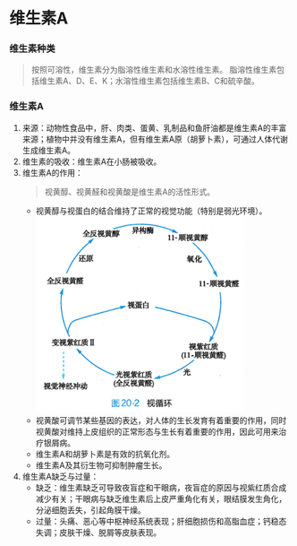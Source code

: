 # 维生素A

### 维生素种类
> 按照可溶性，维生素分为脂溶性维生素和水溶性维生素。
脂溶性维生素包括维生素A、D、E、K；水溶性维生素包括维生素B、C和硫辛酸。

### 维生素A
1. 来源：动物性食品中，肝、肉类、蛋黄、乳制品和鱼肝油都是维生素A的丰富来源；植物中并没有维生素A，但有维生素A原（胡萝卜素），可通过人体代谢生成维生素A。
2. 维生素的吸收：维生素A在小肠被吸收。
3. 维生素A的作用：
	> 视黄醇、视黄醛和视黄酸是维生素A的活性形式。
	* 视黄醇与视蛋白的结合维持了正常的视觉功能（特别是弱光环境）。
		![视循环](./视循环.PNG)
	* 视黄酸可调节某些基因的表达，对人体的生长发育有着重要的作用，同时视黄酸对维持上皮组织的正常形态与生长有着重要的作用，因此可用来治疗银屑病。
	* 维生素A和胡萝卜素是有效的抗氧化剂。
	* 维生素A及其衍生物可抑制肿瘤生长。
4. 维生素A缺乏与过量：
	* 缺乏：维生素缺乏可导致夜盲症和干眼病，夜盲症的原因与视紫红质合成减少有关；干眼病与缺乏维生素后上皮严重角化有关，眼结膜发生角化，分泌细胞丢失，引起角膜干燥。
	* 过量：头痛、恶心等中枢神经系统表现；肝细胞损伤和高脂血症；钙稳态失调；皮肤干燥、脱屑等皮肤表现。